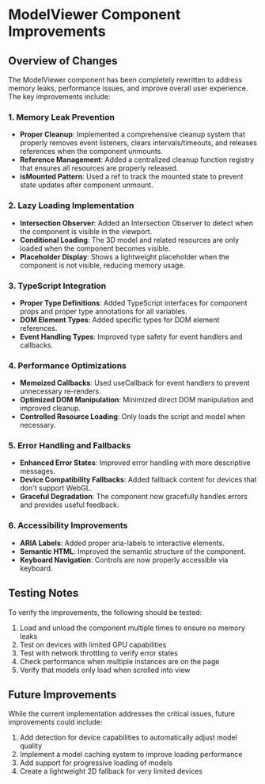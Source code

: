 # ModelViewer Component Improvements

## Overview of Changes

The ModelViewer component has been completely rewritten to address memory leaks, performance issues, and improve overall user experience. The key improvements include:

### 1. Memory Leak Prevention

- **Proper Cleanup**: Implemented a comprehensive cleanup system that properly removes event listeners, clears intervals/timeouts, and releases references when the component unmounts.
- **Reference Management**: Added a centralized cleanup function registry that ensures all resources are properly released.
- **isMounted Pattern**: Used a ref to track the mounted state to prevent state updates after component unmount.

### 2. Lazy Loading Implementation

- **Intersection Observer**: Added an Intersection Observer to detect when the component is visible in the viewport.
- **Conditional Loading**: The 3D model and related resources are only loaded when the component becomes visible.
- **Placeholder Display**: Shows a lightweight placeholder when the component is not visible, reducing memory usage.

### 3. TypeScript Integration

- **Proper Type Definitions**: Added TypeScript interfaces for component props and proper type annotations for all variables.
- **DOM Element Types**: Added specific types for DOM element references.
- **Event Handling Types**: Improved type safety for event handlers and callbacks.

### 4. Performance Optimizations

- **Memoized Callbacks**: Used useCallback for event handlers to prevent unnecessary re-renders.
- **Optimized DOM Manipulation**: Minimized direct DOM manipulation and improved cleanup.
- **Controlled Resource Loading**: Only loads the script and model when necessary.

### 5. Error Handling and Fallbacks

- **Enhanced Error States**: Improved error handling with more descriptive messages.
- **Device Compatibility Fallbacks**: Added fallback content for devices that don't support WebGL.
- **Graceful Degradation**: The component now gracefully handles errors and provides useful feedback.

### 6. Accessibility Improvements

- **ARIA Labels**: Added proper aria-labels to interactive elements.
- **Semantic HTML**: Improved the semantic structure of the component.
- **Keyboard Navigation**: Controls are now properly accessible via keyboard.

## Testing Notes

To verify the improvements, the following should be tested:

1. Load and unload the component multiple times to ensure no memory leaks
2. Test on devices with limited GPU capabilities
3. Test with network throttling to verify error states
4. Check performance when multiple instances are on the page
5. Verify that models only load when scrolled into view

## Future Improvements

While the current implementation addresses the critical issues, future improvements could include:

1. Add detection for device capabilities to automatically adjust model quality
2. Implement a model caching system to improve loading performance
3. Add support for progressive loading of models
4. Create a lightweight 2D fallback for very limited devices
